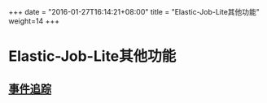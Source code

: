 
+++
date = "2016-01-27T16:14:21+08:00"
title = "Elastic-Job-Lite其他功能"
weight=14
+++

# Elastic-Job-Lite其他功能

## [事件追踪](../../common/event_trace/)
